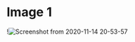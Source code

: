 # Image 1
!![Screenshot from 2020-11-14 20-53-57](https://user-images.githubusercontent.com/44977226/99150576-970ec700-26bb-11eb-8ac0-0c4da8054aef.png)

